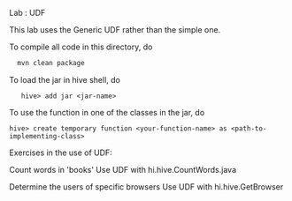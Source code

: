 Lab : UDF

This lab uses the Generic UDF rather than the simple one.

To compile all code in this directory, do

   ```bash
     mvn clean package
   ```


To load the jar in hive shell, do

```
   hive> add jar <jar-name>
```

To use the function in one of the classes in the jar, do

```
hive> create temporary function <your-function-name> as <path-to-implementing-class>

```

Exercises in the use of UDF:

Count words in 'books'
Use UDF with hi.hive.CountWords.java

Determine the users of specific browsers
Use UDF with hi.hive.GetBrowser
